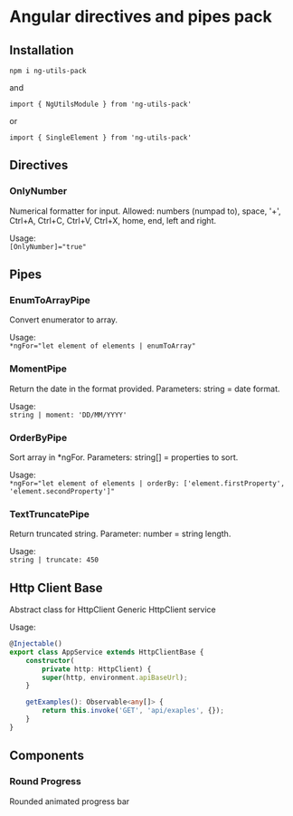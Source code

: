 # Angular directives and pipes pack

## Installation

`npm i ng-utils-pack`

and </br>

`import { NgUtilsModule } from 'ng-utils-pack'`

or </br>

`import { SingleElement } from 'ng-utils-pack'`

## Directives

### OnlyNumber 

Numerical formatter for input.
Allowed: 
numbers (numpad to), space, '+', Ctrl+A, Ctrl+C, Ctrl+V, Ctrl+X, home, end, left and right.

Usage: </br>
`[OnlyNumber]="true"`

## Pipes

### EnumToArrayPipe

Convert enumerator to array.

Usage: </br>
`*ngFor="let element of elements | enumToArray"`

### MomentPipe

Return the date in the format provided.
Parameters: string = date format.

Usage: </br>
`string | moment: 'DD/MM/YYYY'`

### OrderByPipe

Sort array in *ngFor.
Parameters: string[] = properties to sort.

Usage: </br>
`*ngFor="let element of elements | orderBy: ['element.firstProperty', 'element.secondProperty']"`

### TextTruncatePipe

Return truncated string.
Parameter: number = string length.

Usage: </br>
`string | truncate: 450`

## Http Client Base

Abstract class for HttpClient
Generic HttpClient service

Usage: </br>

```typescript
@Injectable()
export class AppService extends HttpClientBase {
    constructor(
        private http: HttpClient) {
        super(http, environment.apiBaseUrl);
    }

    getExamples(): Observable<any[]> {
        return this.invoke('GET', 'api/exaples', {});
    }
}
```

## Components

### Round Progress

Rounded animated progress bar
